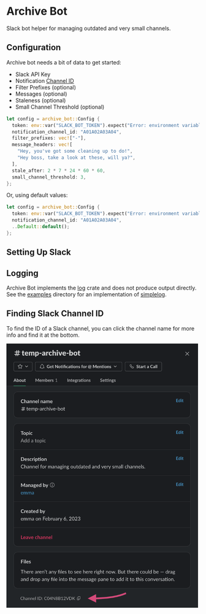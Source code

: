 # Archive Bot

Slack bot helper for managing outdated and very small channels.

## Configuration

Archive bot needs a bit of data to get started:

- Slack API Key
- Notification [Channel ID](#finding-slack-channel-id)
- Filter Prefixes (optional)
- Messages (optional)
- Staleness (optional)
- Small Channel Threshold (optional)

```rust
let config = archive_bot::Config {
  token: env::var("SLACK_BOT_TOKEN").expect("Error: environment variable SLACK_BOT_TOKEN is not set."),
  notification_channel_id: "A01A02A03A04",
  filter_prefixes: vec!["-"],
  message_headers: vec![
    "Hey, you've got some cleaning up to do!",
    "Hey boss, take a look at these, will ya?",
  ],
  stale_after: 2 * 7 * 24 * 60 * 60,
  small_channel_threshold: 3,
};
```

Or, using default values:

```rust
let config = archive_bot::Config {
  token: env::var("SLACK_BOT_TOKEN").expect("Error: environment variable SLACK_BOT_TOKEN is not set."),
  notification_channel_id: "A01A02A03A04",
  ..Default::default();
};
```

## Setting Up Slack

## Logging

Archive Bot implements the [log](https://docs.rs/log/latest/log/) crate and does not produce output directly.
See the [examples](#) directory for an implementation of [simplelog](https://github.com/drakulix/simplelog.rs).

## Finding Slack Channel ID

To find the ID of a Slack channel, you can click the channel name for more info and find it at the bottom.

<img src="docs/find-channel-id.png" alt="Screenshot of Slack channel info with an arrow pointing to the Channel ID at the bottom of the window." style="max-width: 500px;">
